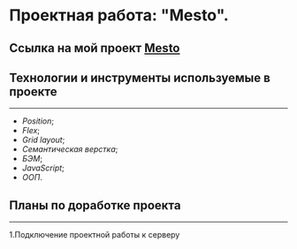 # Проектная работа: "Mesto".
Ссылка на мой проект [Mesto](https://seevpetrov.github.io/mesto/)
---

## Технологии и инструменты используемые в проекте

---

- _Position_;
- _Flex_;
- _Grid layout_;
- _Семантическая верстка_;
- _БЭМ_;
- _JavaScript_;
- _ООП_.

## Планы по доработке проекта

---

1.Подключение проектной работы к серверу
